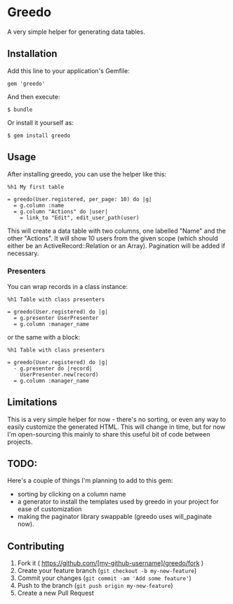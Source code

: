 # Greedo

A very simple helper for generating data tables.

## Installation

Add this line to your application's Gemfile:

    gem 'greedo'

And then execute:

    $ bundle

Or install it yourself as:

    $ gem install greedo

## Usage

After installing greedo, you can use the helper like this:

```haml
%h1 My first table

= greedo(User.registered, per_page: 10) do |g|
  = g.column :name
  = g.column "Actions" do |user|
    = link_to "Edit", edit_user_path(user)
```

This will create a data table with two columns, one labelled "Name" and the other "Actions".
It will show 10 users from the given scope (which should either be an ActiveRecord::Relation or an Array). 
Pagination will be added if necessary.

### Presenters

You can wrap records in a class instance:

```haml
%h1 Table with class presenters

= greedo(User.registered) do |g|
  = g.presenter UserPresenter
  = g.column :manager_name
```

or the same with a block:

```haml
%h1 Table with class presenters

= greedo(User.registered) do |g|
  - g.presenter do |record|
    UserPresenter.new(record)
  = g.column :manager_name
```

## Limitations

This is a very simple helper for now - there's no sorting, or even any way to easily customize the generated HTML. This will change in time, but for now I'm open-sourcing this mainly to share this useful bit of code between projects.

## TODO:

Here's a couple of things I'm planning to add to this gem:

* sorting by clicking on a column name
* a generator to install the templates used by greedo in your project for ease of customization
* making the paginator library swappable (greedo uses will_paginate now).

## Contributing

1. Fork it ( https://github.com/[my-github-username]/greedo/fork )
2. Create your feature branch (`git checkout -b my-new-feature`)
3. Commit your changes (`git commit -am 'Add some feature'`)
4. Push to the branch (`git push origin my-new-feature`)
5. Create a new Pull Request

